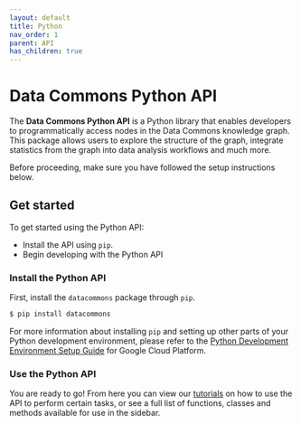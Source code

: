```yaml
---
layout: default
title: Python
nav_order: 1
parent: API
has_children: true
---
```


# Data Commons Python API

The **Data Commons Python API** is a Python library that enables developers to
programmatically access nodes in the Data Commons knowledge graph. This package
allows users to explore the structure of the graph, integrate statistics from
the graph into data analysis workflows and much more.

Before proceeding, make sure you have followed the setup instructions below.

## Get started

To get started using the Python API:

- Install the API using `pip`.
- Begin developing with the Python API

### Install the Python API

First, install the `datacommons` package through `pip`.

```bash
$ pip install datacommons
```

For more information about installing `pip` and setting up other parts of
your Python development environment, please refer to the
[Python Development Environment Setup Guide](https://cloud.google.com/python/setup.html)
for Google Cloud Platform.



### Use the Python API

You are ready to go! From here you can view our [tutorials](/tutorials) on how to use the
API to perform certain tasks, or see a full list of functions, classes and
methods available for use in the sidebar.
